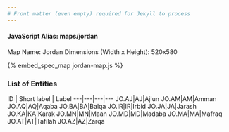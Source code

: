 ```yaml
---
# Front matter (even empty) required for Jekyll to process
---
```


#### JavaScript Alias: maps/jordan

Map Name: Jordan
Dimensions (Width x Height): 520x580



{% embed_spec_map jordan-map.js %}

### List of Entities

ID | Short label | Label
---|---|---|---
JO.AJ|AJ|Ajlun
JO.AM|AM|Amman
JO.AQ|AQ|Aqaba
JO.BA|BA|Balqa
JO.IR|IR|Irbid
JO.JA|JA|Jarash
JO.KA|KA|Karak
JO.MN|MN|Maan
JO.MD|MD|Madaba
JO.MA|MA|Mafraq
JO.AT|AT|Tafilah
JO.AZ|AZ|Zarqa

